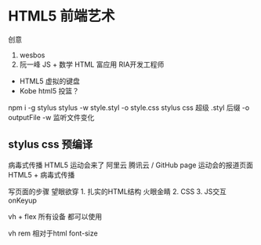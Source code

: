 #  HTML5 前端艺术
创意
1. wesbos
2. 阮一峰  JS + 数学
HTML 富应用  RIA开发工程师
- HTML5 虚拟的键盘
- Kobe html5 投篮？  <!-- 研究 -->

npm i -g stylus
stylus -w style.styl -o style.css
stylus css 超级
.styl 后缀 
-o outputFile
-w 监听文件变化
## stylus css 预编译
病毒式传播 HTML5
运动会来了
阿里云 腾讯云 / GitHub page
运动会的报道页面  HTML5 + 病毒式传播
<!-- 要有创意 -->
写页面的步骤
望眼欲穿 1. 扎实的HTML结构 火眼金睛
2. CSS
3. JS交互 onKeyup

vh + flex 所有设备 都可以使用
<!-- 研究单位 -->
vh
rem 相对于html font-size